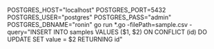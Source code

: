 POSTGRES_HOST="localhost" POSTGRES_PORT=5432 POSTGRES_USER="postgres" POSTGRES_PASS="admin" POSTGRES_DBNAME="ronin" go run *.go -filePath=sample.csv -query="INSERT INTO samples VALUES (\$1, \$2) ON CONFLICT (id) DO UPDATE SET value = \$2 RETURNING id"
